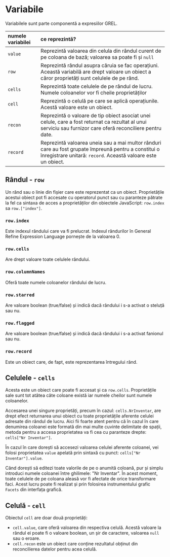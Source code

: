 # Variabile

Variabilele sunt parte componentă a expresiilor GREL.

|numele variabilei|ce reprezintă?|
|:--|:--|
|`value`|Reprezintă valoarea din celula din rândul curent de pe coloana de bază; valoarea sa poate fi și `null`|
|`row`|Reprezintă rândul asupra căruia se fac operațiuni. Această variabilă are drept valoare un obiect a căror proprietăți sunt celulele de pe rând.|
|`cells`|Reprezintă toate celulele de pe rândul de lucru. Numele coloanelor vor fi cheile proprietăților|
|`cell`|Reprezintă o celulă pe care se aplică operațiunile. Acestă valoare este un obiect.|
|`recon`|Reprezintă o valoare de tip obiect asociat unei celule, care a fost returnat ca rezultat al unui serviciu sau furnizor care oferă reconciliere pentru date.|
|`record`|Reprezintă valoarea uneia sau a mai multor rânduri care au fost grupate împreună pentru a constitui o înregistrare unitară: `record`. Această valoare este un obiect.|

## Rândul - `row`

Un rând sau o linie din fișier care este reprezentat ca un obiect. Proprietățile acestui obiect pot fi accesate cu operatorul punct sau cu paranteze pătrate la fel ca sintaxa de acces a proprietăților din obiectele JavaScript: `row.index` sa `row.["index"]`.

### `row.index`

Este indexul rândului care va fi prelucrat. Indexul rândurilor în General Refine Expression Language pornește de la valoarea 0.

### `row.cells`

Are drept valoare toate celulele rândului.

### `row.columnNames`

Oferă toate numele coloanelor rândului de lucru.

### `row.starred`

Are valoare boolean (true/false) și indică dacă rândului i s-a activat o steluță sau nu.

### `row.flagged`

Are valoare boolean (true/false) și indică dacă rândului i s-a activat fanionul sau nu.

### `row.record`

Este un obiect care, de fapt, este reprezentarea întregului rând.

## Celulele - `cells`

Acesta este un obiect care poate fi accesat și ca `row.cells`. Proprietățile sale sunt tot atâtea câte coloane există iar numele cheilor sunt numele coloanelor.

Accesarea unei singure proprietăți, precum în cazul: `cells.NrInventar`, are drept efect returnarea unui obiect cu toate proprietățile aferente celulei adresate din rândul de lucru.
Aici fii foarte atent pentru că în cazul în care denumirea coloanei este formată din mai multe cuvinte delimitate de spații, metoda pentru a accesa proprietatea va fi cea cu paranteze drepte: `cells["Nr Inventar"]`.

În cazul în care dorești să accesezi valoarea celulei aferente coloanei, vei folosi proprietatea `value` apelată prin sintaxă cu punct: `cells["Nr Inventar"].value`.

Când dorești să editezi toate valorile de pe o anumită coloană, pur și simplu introduci numele coloanei între ghilimele: "Nr Inventar". În acest moment, toate celulele de pe coloana aleasă vor fi afectate de orice transformare faci. Acest lucru poate fi realizat și prin folosirea instrumentului grafic `Facets` din interfața grafică.

## Celulă - `cell`

Obiectul `cell` are doar două proprietăți:

- `cell.value`, care oferă valoarea din respectiva celulă. Acestă valoare la rândul ei poate fi o valoare boolean, un șir de caractere, valoarea `null` sau o eroare.
- `cell.recon` este un obiect care conține rezultatul obținut din reconcilierea datelor pentru acea celulă.
